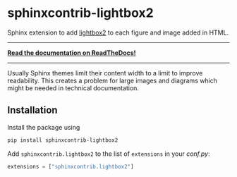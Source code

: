 # sphinxcontrib-lightbox2

Sphinx extension to add [lightbox2](https://lokeshdhakar.com/projects/lightbox2/) to each figure and image added in HTML.

---

**[Read the documentation on ReadTheDocs!](https://sphinxcontrib-lightbox2.readthedocs.io/)**

---

Usually Sphinx themes limit their content width to a limit to improve readability. This creates a problem for large
images and diagrams which might be needed in technical documentation.

## Installation

Install the package using

```sh
pip install sphinxcontrib-lightbox2
```

Add `sphinxcontrib.lightbox2` to the list of `extensions` in your *conf.py*:

``` python
extensions = ["sphinxcontrib.lightbox2"]
```
